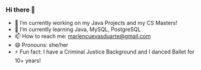 ### Hi there 👋

- 🔭 I’m currently working on my Java Projects and my CS Masters!
- 🌱 I’m currently learning Java, MySQL, PostgreSQL
- 📫 How to reach me: marlencuevasduarte@gmail.com
- 😄 Pronouns: she/her
- ⚡ Fun fact: I have a Criminal Justice Background and I danced Ballet for 10+ years!
<!--
**mcuevass/mcuevass** is a ✨ _special_ ✨ repository because its `README.md` (this file) appears on your GitHub profile.

Here are some ideas to get you started:

- 🤔 I’m looking for help with ...
- 💬 Ask me about ...
-->
